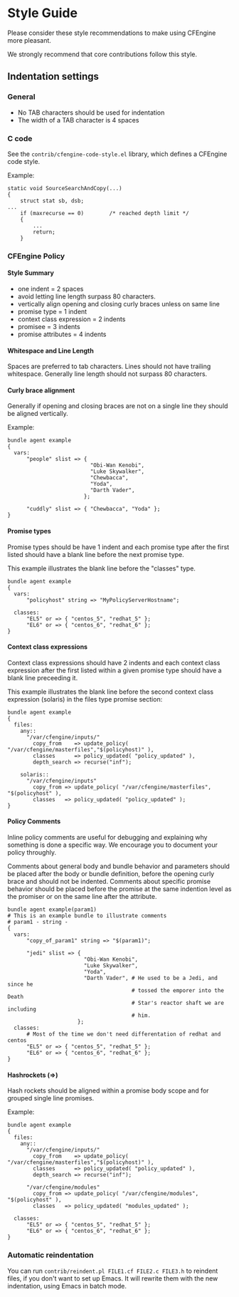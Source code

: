 # Style Guide

Please consider these style recommendations to make using CFEngine
more pleasant.

We strongly recommend that core contributions follow this style.

## Indentation settings

### General

* No TAB characters should be used for indentation
* The width of a TAB character is 4 spaces

### C code

See the `contrib/cfengine-code-style.el` library, which defines a CFEngine code style.

Example:

```
static void SourceSearchAndCopy(...)
{
    struct stat sb, dsb;
...
    if (maxrecurse == 0)        /* reached depth limit */
    {
        ...
        return;
    }
```

### CFEngine Policy

#### Style Summary
* one indent = 2 spaces
* avoid letting line length surpass 80 characters.
* vertically align opening and closing curly braces unless on same line
* promise type = 1 indent
* context class expression = 2 indents
* promisee = 3 indents
* promise attributes = 4 indents

#### Whitespace and Line Length

Spaces are preferred to tab characters. Lines should not have trailing whitespace. Generally line length should not surpass 80 characters. 

#### Curly brace alignment

Generally if opening and closing braces are not on a single line they should be aligned vertically.

Example:
```
bundle agent example
{
  vars:
      "people" slist => {
                          "Obi-Wan Kenobi",
                          "Luke Skywalker",
                          "Chewbacca",
                          "Yoda",
                          "Darth Vader",
                        };

      "cuddly" slist => { "Chewbacca", "Yoda" };
}
```

#### Promise types

Promise types should be have 1 indent and each promise type after the first listed should have a blank line before the next promise type.

This example illustrates the blank line before the "classes" type.

```
bundle agent example
{
  vars:
      "policyhost" string => "MyPolicyServerHostname";

  classes:
      "EL5" or => { "centos_5", "redhat_5" };
      "EL6" or => { "centos_6", "redhat_6" };
}
```

#### Context class expressions

Context class expressions should have 2 indents and each context class
expression after the first listed within a given promise type should have a
blank line preceeding it.

This example illustrates the blank line before the second context class expression (solaris) in the files type promise section:
```
bundle agent example
{
  files:
    any::
      "/var/cfengine/inputs/"
        copy_from    => update_policy( "/var/cfengine/masterfiles","$(policyhost)" ),
        classes      => policy_updated( "policy_updated" ),
        depth_search => recurse("inf");

    solaris::
      "/var/cfengine/inputs"
        copy_from => update_policy( "/var/cfengine/masterfiles", "$(policyhost" ),
        classes   => policy_updated( "policy_updated" );
}
```

#### Policy Comments

Inline policy comments are useful for debugging and explaining why something is
done a specific way. We encourage you to document your policy throughly.

Comments about general body and bundle behavior and parameters should be placed
after the body or bundle definition, before the opening curly brace and should
not be indented. Comments about specific promise behavior should be placed
before the promise at the same indention level as the promiser or on the same
line after the attribute.

```
bundle agent example(param1)
# This is an example bundle to illustrate comments
# param1 - string - 
{
  vars:
      "copy_of_param1" string => "$(param1)";

      "jedi" slist => { 
                        "Obi-Wan Kenobi",
                        "Luke Skywalker",
                        "Yoda",
                        "Darth Vader", # He used to be a Jedi, and since he
                                       # tossed the emporer into the Death
                                       # Star's reactor shaft we are including
                                       # him.
                      };
  classes:
      # Most of the time we don't need differentation of redhat and centos
      "EL5" or => { "centos_5", "redhat_5" };
      "EL6" or => { "centos_6", "redhat_6" };
}
```

#### Hashrockets (=>)

Hash rockets should be aligned within a promise body scope and for grouped single line promises.

Example:
```
bundle agent example
{
  files:
    any::
      "/var/cfengine/inputs/"
        copy_from    => update_policy( "/var/cfengine/masterfiles","$(policyhost)" ),
        classes      => policy_updated( "policy_updated" ),
        depth_search => recurse("inf");

      "/var/cfengine/modules"
        copy_from => update_policy( "/var/cfengine/modules", "$(policyhost" ),
        classes   => policy_updated( "modules_updated" );

  classes:
      "EL5" or => { "centos_5", "redhat_5" };
      "EL6" or => { "centos_6", "redhat_6" };
}
```

### Automatic reindentation

You can run `contrib/reindent.pl FILE1.cf FILE2.c FILE3.h` to reindent
files, if you don't want to set up Emacs.  It will rewrite them with
the new indentation, using Emacs in batch mode.
